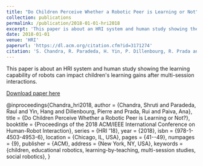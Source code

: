 ```yaml
---
title: "Do Children Perceive Whether a Robotic Peer is Learning or Not"
collection: publications
permalink: /publication/2018-01-01-hri2018
excerpt: 'This paper is about an HRI system and human study showing the learning capability of robots can impact children learning gains after multi-session interactions.'
date: 2018-01-01
venue: 'HRI'
paperurl: 'https://dl.acm.org/citation.cfm?id=3171274'
citation: 'S. Chandra, R. Paradeda, H. Yin, P. Dillenbourg, R. Prada and A. Paiva, Do Children Perceive Whether a Robotic Peer is Learning or Not, In Proceedings of the ACM/IEEE International Conference on Human-Robot Interaction (HRI). Chicago, USA, 2018.'
---
```

This paper is about an HRI system and human study showing the learning capability of robots can impact children's learning gains after multi-session interactions.

[Download paper here](https://dl.acm.org/citation.cfm?id=3171274)


@inproceedings{Chandra_hri2018,
 author = {Chandra, Shruti and Paradeda, Raul and Yin, Hang and Dillenbourg, Pierre and Prada, Rui and Paiva, Ana},
 title = {Do Children Perceive Whether a Robotic Peer is Learning or Not?},
 booktitle = {Proceedings of the 2018 ACM/IEEE International Conference on Human-Robot Interaction},
 series = {HRI '18},
 year = {2018},
 isbn = {978-1-4503-4953-6},
 location = {Chicago, IL, USA},
 pages = {41--49},
 numpages = {9},
 publisher = {ACM},
 address = {New York, NY, USA},
 keywords = {children, educational robotics, learning-by-teaching, multi-session studies, social robotics},
} 